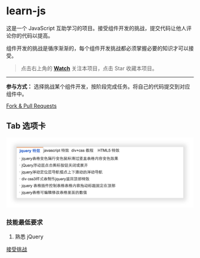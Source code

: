 # learn-js

这是一个 JavaScript 互助学习的项目。接受组件开发的挑战，提交代码让他人评论你的代码以提高。

组件开发的挑战是循序渐渐的，每个组件开发挑战都必须掌握必要的知识才可以接受。

> 点击右上角的 **[Watch](https://github.com/nimojs/learn-js/subscription)** 关注本项目，点击 Star 收藏本项目。
> 
---

**参与方式：**
选择挑战某个组件开发，按阶段完成任务。将自己的代码提交到对应组件中。

[Fork & Pull Requests](fork&pullrequests.md)

## Tab 选项卡

<a href="package/tab/"><img src="package/tab/tab.png" ></a>

### 技能最低要求

1. 熟悉 jQuery

[接受挑战](package/tab/)
